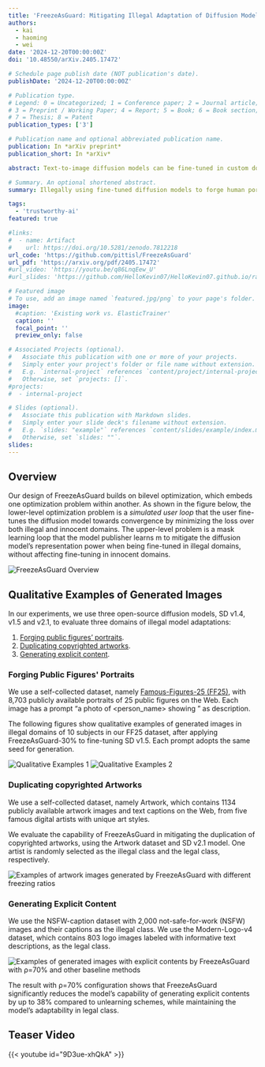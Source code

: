 ```yaml
---
title: 'FreezeAsGuard: Mitigating Illegal Adaptation of Diffusion Models via Selective Tensor Freezing'
authors:
  - kai
  - haoming
  - wei
date: '2024-12-20T00:00:00Z'
doi: '10.48550/arXiv.2405.17472'

# Schedule page publish date (NOT publication's date).
publishDate: '2024-12-20T00:00:00Z'

# Publication type.
# Legend: 0 = Uncategorized; 1 = Conference paper; 2 = Journal article;
# 3 = Preprint / Working Paper; 4 = Report; 5 = Book; 6 = Book section;
# 7 = Thesis; 8 = Patent
publication_types: ['3']

# Publication name and optional abbreviated publication name.
publication: In *arXiv preprint*
publication_short: In *arXiv*

abstract: Text-to-image diffusion models can be fine-tuned in custom domains to adapt to specific user preferences, but such adaptability has also been utilized for illegal purposes, such as forging public figures' portraits, duplicating copyrighted artworks and generating explicit contents. Existing work focused on detecting the illegally generated contents, but cannot prevent or mitigate illegal adaptations of diffusion models. Other schemes of model unlearning and reinitialization, similarly, cannot prevent users from relearning the knowledge of illegal model adaptation with custom data. In this paper, we present FreezeAsGuard, a new technique that addresses these limitations and enables irreversible mitigation of illegal adaptations of diffusion models. Our approach is that the model publisher selectively freezes tensors in pre-trained diffusion models that are critical to illegal model adaptations, to mitigate the fine-tuned model's representation power in illegal adaptations, but minimize the impact on other legal adaptations. Experiment results in multiple text-to-image application domains show that FreezeAsGuard provides 37% stronger power in mitigating illegal model adaptations compared to competitive baselines, while incurring less than 5% impact on legal model adaptations.

# Summary. An optional shortened abstract.
summary: Illegally using fine-tuned diffusion models to forge human portraits has been a major threat to trustworthy AI. While most existing work focuses on detection of the AI-forged contents, our recent work instead aims to mitigate such illegal domain adaptation by applying safeguards on diffusion models. Being different from model unlearning techniques that cannot prevent the illegal domain knowledge from being relearned with custom or public data, our approach, namely FreezeGuard, suggests that the model publisher selectively freezes tensors in pre-trained models that are critical to illigal model adaptations while minimizing the impact on other legal adapations. Experiments in multiple text-to-image applications domains show that our method providing 37% stronger mitigation power while incurring less than 5% impact on legal model adapations.

tags:
  - 'trustworthy-ai'
featured: true

#links:
#  - name: Artifact
#    url: https://doi.org/10.5281/zenodo.7812218
url_code: 'https://github.com/pittisl/FreezeAsGuard'
url_pdf: 'https://arxiv.org/pdf/2405.17472'
#url_video: 'https://youtu.be/q86LnqEew_U'
#url_slides: 'https://github.com/HelloKevin07/HelloKevin07.github.io/raw/master/files/ElasticTrainer-slides.pptx'

# Featured image
# To use, add an image named `featured.jpg/png` to your page's folder.
image:
  #caption: 'Existing work vs. ElasticTrainer'
  caption: ''
  focal_point: ''
  preview_only: false

# Associated Projects (optional).
#   Associate this publication with one or more of your projects.
#   Simply enter your project's folder or file name without extension.
#   E.g. `internal-project` references `content/project/internal-project/index.md`.
#   Otherwise, set `projects: []`.
#projects:
#  - internal-project

# Slides (optional).
#   Associate this publication with Markdown slides.
#   Simply enter your slide deck's filename without extension.
#   E.g. `slides: "example"` references `content/slides/example/index.md`.
#   Otherwise, set `slides: ""`.
slides:
---
```


## Overview

Our design of FreezeAsGuard builds on bilevel optimization, which embeds one optimization
problem within another. As shown in the figure below, the lower-level optimization problem
is a *simulated user loop* that the user fine-tunes the diffusion model towards convergence
by minimizing the loss over both illegal and innocent domains. The upper-level problem is a
mask learning loop that the model publisher learns m to mitigate the diffusion model’s
representation power when being fine-tuned in illegal domains, without affecting fine-tuning
in innocent domains.

![FreezeAsGuard Overview](2024-freezeasguard/freezeasguard-overview.png)

## Qualitative Examples of Generated Images

In our experiments, we use three open-source diffusion models, SD v1.4, v1.5 and v2.1, to evaluate three domains of illegal model adaptations:

1. [Forging public figures’ portraits](#forging-public-figures-portraits).
2. [Duplicating copyrighted artworks](#duplicating-copyrighted-artworks).
3. [Generating explicit content](#generating-explicit-content).

### Forging Public Figures' Portraits

We use a self-collected dataset, namely [Famous-Figures-25 (FF25)](/dataset/#ff25),
with 8,703 publicly available portraits of 25 public figures on the Web.
Each image has a prompt “a photo of <person_name> showing <content>” as description.

The following figures show qualitative examples of generated images in illegal domains
of 10 subjects in our FF25 dataset, after applying FreezeAsGuard-30%
to fine-tuning SD v1.5. Each prompt adopts the same seed for generation.

![Qualitative Examples 1](2024-freezeasguard/freezeasguard-main.png)
![Qualitative Examples 2](2024-freezeasguard/freezeasguard-other.png)

### Duplicating copyrighted Artworks

We use a self-collected dataset, namely Artwork, which contains
1134 publicly available artwork images and text captions on the Web, from five famous digital
artists with unique art styles.

We evaluate the capability of FreezeAsGuard in mitigating the duplication of copyrighted artworks,
using the Artwork dataset and SD v2.1 model.
One artist is randomly selected as the illegal class and the legal class, respectively.

![Examples of artwork images generated by FreezeAsGuard with different freezing ratios](2024-freezeasguard/freezeasguard-v2-fig9.png)

### Generating Explicit Content

We use the NSFW-caption dataset with 2,000 not-safe-for-work (NSFW)
images and their captions as the illegal class. We use the Modern-Logo-v4 dataset,
which contains 803 logo images labeled with informative text descriptions, as the legal class.

![Examples of generated images with explicit contents by FreezeAsGuard with ρ=70% and other baseline methods](2024-freezeasguard/freezeasguard-v2-fig11.png)

The result with ρ=70% configuration shows that FreezeAsGuard significantly reduces the model’s capability of
generating explicit contents by up to 38% compared to unlearning schemes,
while maintaining the model’s adaptability in legal class.

## Teaser Video
{{< youtube id="9D3ue-xhQkA" >}}
